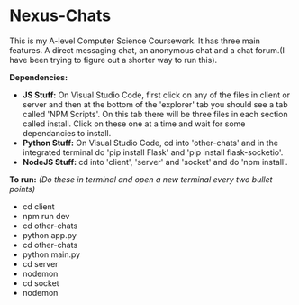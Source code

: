 # Nexus-Chats

This is my A-level Computer Science Coursework. It has three main features. A direct messaging chat, an anonymous chat and a chat forum.(I have been trying to figure out a shorter way to run this).

**Dependencies:**
* **JS Stuff:** On Visual Studio Code, first click on any of the files in client or server and then at the bottom of the 'explorer' tab you should see a tab called 'NPM Scripts'. On this tab there will be three files in each section called install. Click on these one at a time and wait for some dependancies to install.
* **Python Stuff:** On Visual Studio Code, cd into 'other-chats' and in the integrated terminal do 'pip install Flask' and 'pip install flask-socketio'.
* **NodeJS Stuff:** cd into 'client', 'server' and 'socket' and do 'npm install'.

**To run:** _(Do these in terminal and open a new terminal every two bullet points)_
* cd client
* npm run dev
* cd other-chats
* python app.py
* cd other-chats
* python main.py
* cd server
* nodemon
* cd socket
* nodemon
